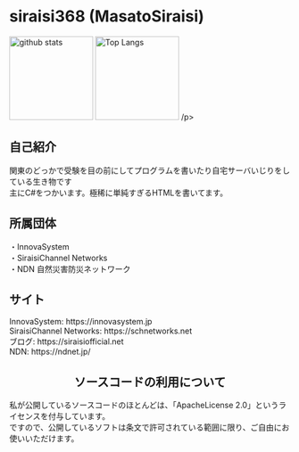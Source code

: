 # siraisi368 (MasatoSiraisi)
<p align="left"> 
  <img alt="github stats" height="150px" src="https://github-readme-stats.vercel.app/api?username=Siraisi368&theme=nord&show_icons=ture" />
  <img alt="Top Langs" height="150px" src="https://github-readme-stats.vercel.app/api/top-langs/?username=Siraisi368&layout=compact&show_icons=true&theme=nord" />
/p>
<h2 align ="left">自己紹介</h2>
関東のどっかで受験を目の前にしてプログラムを書いたり自宅サーバいじりをしている生き物です<br>
主にC#をつかいます。極稀に単純すぎるHTMLを書いてます。
<h2 align ="left">所属団体</h2>
・InnovaSystem<br>
・SiraisiChannel Networks<br>
・NDN 自然災害防災ネットワーク<br>
<h2 align ="left">サイト</h2>
InnovaSystem: https://innovasystem.jp<br>
SiraisiChannel Networks: https://schnetworks.net<br>
ブログ: https://siraisiofficial.net<br>
NDN: https://ndnet.jp/
<br>
<h2 align ="center">ソースコードの利用について</h2>
私が公開しているソースコードのほとんどは、「ApacheLicense 2.0」というライセンスを付与しています。<br>
ですので、公開しているソフトは条文で許可されている範囲に限り、ご自由にお使いいただけます。
